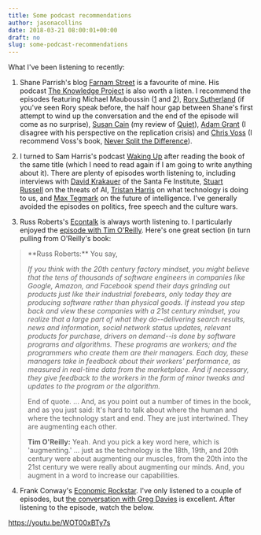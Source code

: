 ```yaml
---
title: Some podcast recommendations
author: jasonacollins
date: 2018-03-21 08:00:01+00:00
draft: no
slug: some-podcast-recommendations
---
```


What I've been listening to recently:
	
  1. Shane Parrish's blog [Farnam Street](https://www.fs.blog) is a favourite of mine. His podcast [The Knowledge Project](https://www.fs.blog/the-knowledge-project/) is also worth a listen. I recommend the episodes featuring Michael Mauboussin ([1](https://www.fs.blog/2015/04/michael-mauboussin/) and [2](https://www.fs.blog/2018/02/michael-mauboussin-interview/)), [Rory Sutherland](https://www.fs.blog/2017/06/rory-sutherland-podcast/) (if you've seen Rory speak before, the half hour gap between Shane's first attempt to wind up the conversation and the end of the episode will come as no surprise), [Susan Cain](https://www.fs.blog/2017/11/susan-cain/) (my review of [Quiet](https://www.jasoncollins.blog/susan-cains-quiet-the-power-of-introverts-in-a-world-that-cant-stop-talking)), [Adam Grant](https://www.fs.blog/2017/09/adam-grant/) (I disagree with his perspective on the replication crisis) and [Chris Voss](https://www.fs.blog/2018/01/chris-voss/) (I recommend Voss's book, [Never Split the Difference](https://www.jasoncollins.blog/chris-vosss-never-split-the-difference-negotiating-as-if-your-life-depended-on-it)).

	
  2. I turned to Sam Harris's podcast [Waking Up](https://samharris.org/podcast/) after reading the book of the same title (which I need to read again if I am going to write anything about it). There are plenty of episodes worth listening to, including interviews with [David Krakauer](https://samharris.org/podcasts/complexity-stupidity/) of the Santa Fe Institute, [Stuart Russell](https://samharris.org/podcasts/the-dawn-of-artificial-intelligence1/) on the threats of AI, [Tristan Harris](https://samharris.org/podcasts/what-is-technology-doing-to-us/) on what technology is doing to us, and [Max Tegmark](https://samharris.org/podcasts/the-future-of-intelligence/) on the future of intelligence. I've generally avoided the episodes on politics, free speech and the culture wars.

	
  3. Russ Roberts's [Econtalk](http://www.econtalk.org) is always worth listening to. I particularly enjoyed the [episode with Tim O'Reilly](http://www.econtalk.org/archives/2017/10/tim_oreilly_on_1.html). Here's one great section (in turn pulling from O'Reilly's book:




<blockquote>**Russ Roberts:** You say,

_If you think with the 20th century factory mindset, you might believe that the tens of thousands of software engineers in companies like Google, Amazon, and Facebook spend their days grinding out products just like their industrial forebears, only today they are producing software rather than physical goods. If instead you step back and view these companies with a 21st century mindset, you realize that a large part of what they do--delivering search results, news and information, social network status updates, relevant products for purchase, drivers on demand--is done by software programs and algorithms. These programs are workers; and the programmers who create them are their managers. Each day, these managers take in feedback about their workers' performance, as measured in real-time data from the marketplace. And if necessary, they give feedback to the workers in the form of minor tweaks and updates to the program or the algorithm._

End of quote. ... And, as you point out a number of times in the book, and as you just said: It's hard to talk about where the human and where the technology start and end. They are just intertwined. They are augmenting each other.

**Tim O'Reilly:** Yeah. And you pick a key word here, which is 'augmenting.' ... just as the technology is the 18th, 19th, and 20th century were about augmenting our muscles, from the 20th into the 21st century we were really about augmenting our minds. And, you augment in a word to increase our capabilities.</blockquote>





	
  4. Frank Conway's [Economic Rockstar](http://www.economicrockstar.com). I've only listened to a couple of episodes, but [the conversation with Greg Davies](http://www.economicrockstar.com/gregdavies/) is excellent. After listening to the episode, watch the below.


https://youtu.be/WOT00xBTy7s
